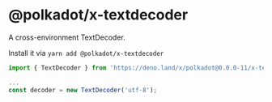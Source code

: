 # @polkadot/x-textdecoder

A cross-environment TextDecoder.

Install it via `yarn add @polkadot/x-textdecoder`

```js
import { TextDecoder } from 'https://deno.land/x/polkadot@0.0.0-11/x-textdecoder/mod.ts';

...
const decoder = new TextDecoder('utf-8');
```
